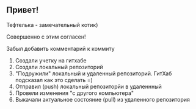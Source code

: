 ## Привет!

Тефтелька - замечательный котик)

Совершенно с этим согласен!

Забыл добавить комментарий к коммиту


1. Создали учетку на гитхабе
2. Создали локальный репозиторий
3. "Подружили" локальный и удаленный репозиторий. ГитХаб подсказал как это сделать =)
4. Отправил (push) локальный репозиторйи в удаленнный
5. Провели изменения "с другого компьютера"
6. Выкачали актуальное состояние (pull) из удаленного репозитория
